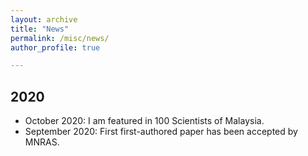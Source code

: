 ```yaml
---
layout: archive
title: "News"
permalink: /misc/news/
author_profile: true

---
```


## 2020
* October 2020: I am featured in 100 Scientists of Malaysia.
* September 2020: First first-authored paper has been accepted by MNRAS.
